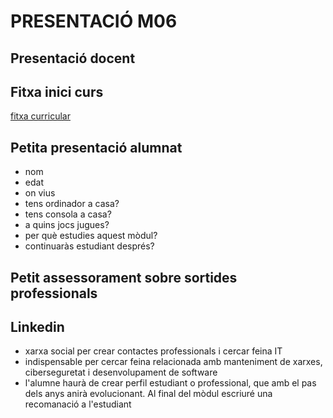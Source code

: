 # PRESENTACIÓ M06

## Presentació docent

## Fitxa inici curs

[fitxa curricular](https://moodle.iescarlesvallbona.cat/pluginfile.php/179759/mod_resource/content/3/ED2SMX_FI_2324_001_R1_M06.pdf)

## Petita presentació alumnat

- nom
- edat
- on vius
- tens ordinador a casa?
- tens consola a casa?
- a quins jocs jugues?
- per què estudies aquest mòdul?
- continuaràs estudiant després?

## Petit assessorament sobre sortides professionals

## Linkedin

- xarxa social per crear contactes professionals i cercar feina IT
- indispensable per cercar feina relacionada amb manteniment de xarxes, ciberseguretat i desenvolupament de software
- l'alumne haurà de crear perfil estudiant o professional, que amb el pas dels anys anirà evolucionant. Al final del mòdul escriuré una recomanació a l'estudiant

